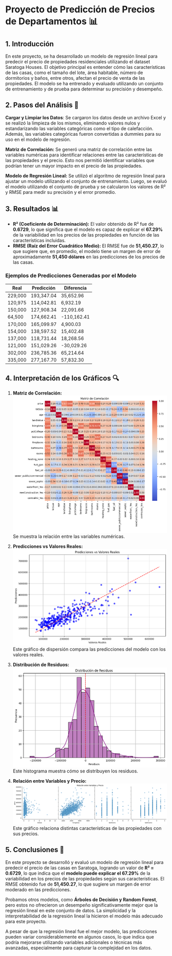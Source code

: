 # Proyecto de Predicción de Precios de Departamentos 📊

## 1. Introducción
En este proyecto, se ha desarrollado un modelo de regresión lineal para predecir el precio de propiedades residenciales utilizando el dataset Saratoga Houses. El objetivo principal es entender cómo las características de las casas, como el tamaño del lote, área habitable, número de dormitorios y baños, entre otros, afectan el precio de venta de las propiedades. El modelo se ha entrenado y evaluado utilizando un conjunto de entrenamiento y de prueba para determinar su precisión y desempeño.

## 2. Pasos del Análisis 🔧
**Cargar y Limpiar los Datos**: Se cargaron los datos desde un archivo Excel y se realizó la limpieza de los mismos, eliminando valores nulos y estandarizando las variables categóricas como el tipo de calefacción. Además, las variables categóricas fueron convertidas a dummies para su uso en el modelo de regresión.

**Matriz de Correlación:** Se generó una matriz de correlación entre las variables numéricas para identificar relaciones entre las características de las propiedades y el precio. Esto nos permitió identificar variables que podrían tener un mayor impacto en el precio de las propiedades.

**Modelo de Regresión Lineal:** Se utilizó el algoritmo de regresión lineal para ajustar un modelo utilizando el conjunto de entrenamiento. Luego, se evaluó el modelo utilizando el conjunto de prueba y se calcularon los valores de R² y RMSE para medir su precisión y el error promedio.

## 3. Resultados 📊
* **R² (Coeficiente de Determinación):** El valor obtenido de R² fue de **0.6729**, lo que significa que el modelo es capaz de explicar el **67.29%** de la variabilidad en los precios de las propiedades en función de las características incluidas.
* **RMSE (Raíz del Error Cuadrático Medio):** El RMSE fue de **51,450.27**, lo que sugiere que, en promedio, el modelo tiene un margen de error de aproximadamente **51,450 dólares** en las predicciones de los precios de las casas.

### Ejemplos de Predicciones Generadas por el Modelo
| Real     | Predicción | Diferencia  |
|----------|------------|-------------|
| 229,000  | 193,347.04 | 35,652.96   |
| 120,975  | 114,042.81 | 6,932.19    |
| 150,000  | 127,908.34 | 22,091.66   |
| 64,500   | 174,662.41 | -110,162.41 |
| 170,000  | 165,099.97 | 4,900.03    |
| 154,000  | 138,597.52 | 15,402.48   |
| 137,000  | 118,731.44 | 18,268.56   |
| 121,000  | 151,029.26 | -30,029.26  |
| 302,000  | 236,785.36 | 65,214.64   |
| 335,000  | 277,167.70 | 57,832.30   |

## 4. Interpretación de los Gráficos 🔍
1. **Matriz de Correlación:**
   ![Matriz de Correlación](MatrizCorrelacion.png)  
   Se muestra la relación entre las variables numéricas.

2. **Predicciones vs Valores Reales:**
   ![Predicciones vs Valores Reales](prediccionesvsvaloresreales.png)  
   Este gráfico de dispersión compara las predicciones del modelo con los valores reales.

3. **Distribución de Residuos:**
   ![Distribución de Residuos](distribucionderesiduos.png)  
   Este histograma muestra cómo se distribuyen los residuos.

4. **Relación entre Variables y Precio:**
   ![Relación entre Variables y Precio](variablesvsprecio.png)  
   Este gráfico relaciona distintas características de las propiedades con sus precios.

## 5. Conclusiones 🏁
En este proyecto se desarrolló y evaluó un modelo de regresión lineal para predecir el precio de las casas en Saratoga, logrando un valor de **R² = 0.6729**, lo que indica que el **modelo puede explicar el 67.29%** de la variabilidad en los precios de las propiedades según sus características. El RMSE obtenido fue de **51,450.27**, lo que sugiere un margen de error moderado en las predicciones.

Probamos otros modelos, como **Árboles de Decisión y Random Forest**, pero estos no ofrecieron un desempeño significativamente mejor que la regresión lineal en este conjunto de datos. La simplicidad y la interpretabilidad de la regresión lineal la hicieron el modelo más adecuado para este proyecto.

A pesar de que la regresión lineal fue el mejor modelo, las predicciones pueden variar considerablemente en algunos casos, lo que indica que podría mejorarse utilizando variables adicionales o técnicas más avanzadas, especialmente para capturar la complejidad en los datos.

